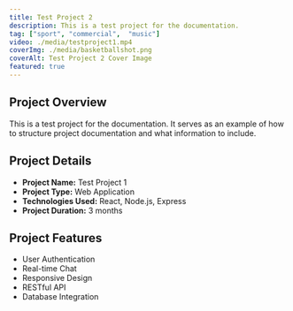 ```yaml
---
title: Test Project 2
description: This is a test project for the documentation.
tag: ["sport", "commercial",  "music"]
video: ./media/testproject1.mp4
coverImg: ./media/basketballshot.png
coverAlt: Test Project 2 Cover Image
featured: true
---
```

## Project Overview
This is a test project for the documentation. It serves as an example of how to structure project documentation and what information to include.

## Project Details
- **Project Name:** Test Project 1
- **Project Type:** Web Application
- **Technologies Used:** React, Node.js, Express
- **Project Duration:** 3 months

## Project Features
- User Authentication
- Real-time Chat
- Responsive Design
- RESTful API
- Database Integration

